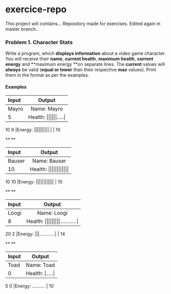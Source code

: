 # exercice-repo
This project will contains...
Repository made for exercises.
Edited again in master branch..

### Problem 1. Character Stats          

Write a program, which **displays information** about a video game character. You will receive
their **name**, **current health**, **maximum
health**, **current energy** and **maximum energy **on separate lines. The **current** values will **always** be valid (**equal or lower** than their respective **max** values). Print them in the format as per the examples.

#### Examples


**Input**|**Output**
:-----|:-----:|
Mayro|Name: Mayro|
5 | Health: \|\|\|\|\|\|\.....\| |
10
9 |Energy: \|\|\|\|\|\|\|\|\|\|\.\| |
10


** **

 
**Input**|**Output**
:-----|:-----:|
Bauser|Name: Bauser|
10 | Health: \|\|\|\|\|\|\|\|\|\|\|\| |
10
10 |Energy: \|\|\|\|\|\|\|\|\|\|\|\| |
10


** **

**Input**|**Output**
:-----|:-----:|
Loogi|Name: Loogi|
8 | Health: \|\|\|\|\|\|\|\|\|\............\| |
20
2 |Energy: \|\|\|\............\| |
14


** **


**Input**|**Output**
:-----|:-----:|
Toad|Name: Toad|
0 | Health: \|\.....\| |
5
0 |Energy: .......... |
10


